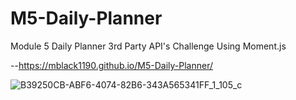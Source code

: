 # M5-Daily-Planner

Module 5 Daily Planner
3rd Party API's Challenge
Using Moment.js


--https://mblack1190.github.io/M5-Daily-Planner/

![B39250CB-ABF6-4074-82B6-343A565341FF_1_105_c](https://user-images.githubusercontent.com/59288749/79702937-fb74bf80-826d-11ea-8241-3a4cbbe570f1.jpeg)
